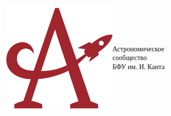 <a style="display:flex;align-items:center;text-decoration:none;text-decoration:none;" href="https://astromodel.ru">
	<img src="./configurator/static/images/logo.svg">
	<span style="font-family:'Times New Roman',sans-serif;font-size:18px;line-height:1.3">Астрономическое<br>сообщество<br>БФУ им. И. Канта</span>
</a>
